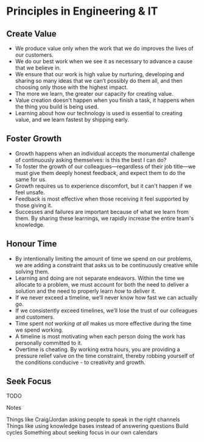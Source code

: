 # Principles in Engineering & IT

## Create Value
- We produce value only when the work that we do improves the lives of our customers.
- We do our best work when we see it as necessary to advance a cause that we believe in.
- We ensure that our work is high value by nurturing, developing and sharing so many ideas that we can’t possibly do them all, and then choosing only those with the highest impact.
- The more we learn, the greater our capacity for creating value.
- Value creation doesn't happen when you finish a task, it happens when the thing you build is being used.
- Learning about how our technology is used is essential to creating value, and we learn fastest by shipping early.

## Foster Growth
- Growth happens when an individual accepts the monumental challenge of continuously asking themselves: is this the best I can do?
- To foster the growth of our colleagues—regardless of their job title—we must give them deeply honest feedback, and expect them to do the same for us.
- Growth requires us to experience discomfort, but it can't happen if we feel unsafe.
- Feedback is most effective when those receiving it feel supported by those giving it.
- Successes and failures are important because of what we learn from them. By sharing these learnings, we rapidly increase the entire team's knowledge.

## Honour Time
- By intentionally limiting the amount of time we spend on our problems, we are adding a constraint that asks us to be continuously creative while solving them.
- Learning and doing are not separate endeavors. Within the time we allocate to a problem, we must account for both the need to deliver a solution and the need to properly learn _how_ to deliver it.
- If we never exceed a timeline, we’ll never know how fast we can actually go.
- If we consistently exceed timelines, we’ll lose the trust of our colleagues and customers.
- Time spent _not working at all_ makes us more effective during the time we spend working.
- A timeline is most motivating when each person doing the work has personally committed to it.
- Overtime is cheating. By working extra hours, you are providing a pressure relief valve on the time constraint, thereby robbing yourself of the conditions conducive - to creativity and growth.

## Seek Focus

TODO

Notes

Things like Craig/Jordan asking people to speak in the right channels
Things like using knowledge bases instead of answering questions
Build cycles
Something about seeking focus in our own calendars